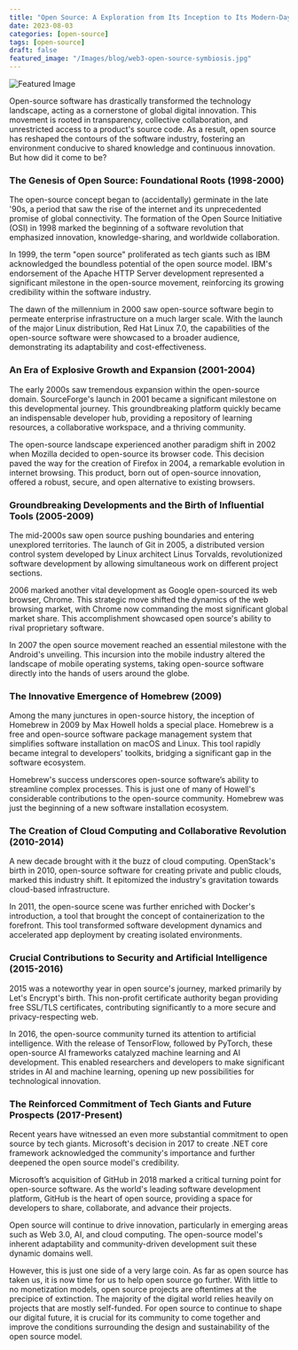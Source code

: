 ```yaml
---
title: "Open Source: A Exploration from Its Inception to Its Modern-Day Influence"
date: 2023-08-03
categories: [open-source]
tags: [open-source]
draft: false
featured_image: "/Images/blog/web3-open-source-symbiosis.jpg"
---
```

![Featured Image](/Images/blog/web3-open-source-symbiosis.jpg)

Open-source software has drastically transformed the technology landscape, acting as a cornerstone of global digital innovation. This movement is rooted in transparency, collective collaboration, and unrestricted access to a product's source code. As a result, open source has reshaped the contours of the software industry, fostering an environment conducive to shared knowledge and continuous innovation. But how did it come to be?

### The Genesis of Open Source: Foundational Roots (1998-2000)

The open-source concept began to (accidentally) germinate in the late '90s, a period that saw the rise of the internet and its unprecedented promise of global connectivity. The formation of the Open Source Initiative (OSI) in 1998 marked the beginning of a software revolution that emphasized innovation, knowledge-sharing, and worldwide collaboration.

In 1999, the term "open source" proliferated as tech giants such as IBM acknowledged the boundless potential of the open source model. IBM's endorsement of the Apache HTTP Server development represented a significant milestone in the open-source movement, reinforcing its growing credibility within the software industry.

The dawn of the millennium in 2000 saw open-source software begin to permeate enterprise infrastructure on a much larger scale. With the launch of the major Linux distribution, Red Hat Linux 7.0, the capabilities of the open-source software were showcased to a broader audience, demonstrating its adaptability and cost-effectiveness.

### An Era of Explosive Growth and Expansion (2001-2004)

The early 2000s saw tremendous expansion within the open-source domain. SourceForge's launch in 2001 became a significant milestone on this developmental journey. This groundbreaking platform quickly became an indispensable developer hub, providing a repository of learning resources, a collaborative workspace, and a thriving community.

The open-source landscape experienced another paradigm shift in 2002 when Mozilla decided to open-source its browser code. This decision paved the way for the creation of Firefox in 2004, a remarkable evolution in internet browsing. This product, born out of open-source innovation, offered a robust, secure, and open alternative to existing browsers.

### Groundbreaking Developments and the Birth of Influential Tools (2005-2009)

The mid-2000s saw open source pushing boundaries and entering unexplored territories. The launch of Git in 2005, a distributed version control system developed by Linux architect Linus Torvalds, revolutionized software development by allowing simultaneous work on different project sections.

2006 marked another vital development as Google open-sourced its web browser, Chrome. This strategic move shifted the dynamics of the web browsing market, with Chrome now commanding the most significant global market share. This accomplishment showcased open source's ability to rival proprietary software.

In 2007 the open source movement reached an essential milestone with the Android's unveiling. This incursion into the mobile industry altered the landscape of mobile operating systems, taking open-source software directly into the hands of users around the globe.

### The Innovative Emergence of Homebrew (2009)

Among the many junctures in open-source history, the inception of Homebrew in 2009 by Max Howell holds a special place. Homebrew is a free and open-source software package management system that simplifies software installation on macOS and Linux. This tool rapidly became integral to developers' toolkits, bridging a significant gap in the software ecosystem.

Homebrew's success underscores open-source software’s ability to streamline complex processes. This is just one of many of Howell's considerable contributions to the open-source community. Homebrew was just the beginning of a new software installation ecosystem.

### The Creation of Cloud Computing and Collaborative Revolution (2010-2014)

A new decade brought with it the buzz of cloud computing. OpenStack's birth in 2010, open-source software for creating private and public clouds, marked this industry shift. It epitomized the industry's gravitation towards cloud-based infrastructure.

In 2011, the open-source scene was further enriched with Docker's introduction, a tool that brought the concept of containerization to the forefront. This tool transformed software development dynamics and accelerated app deployment by creating isolated environments.

### Crucial Contributions to Security and Artificial Intelligence (2015-2016)

2015 was a noteworthy year in open source's journey, marked primarily by Let's Encrypt's birth. This non-profit certificate authority began providing free SSL/TLS certificates, contributing significantly to a more secure and privacy-respecting web.

In 2016, the open-source community turned its attention to artificial intelligence. With the release of TensorFlow, followed by PyTorch, these open-source AI frameworks catalyzed machine learning and AI development. This enabled researchers and developers to make significant strides in AI and machine learning, opening up new possibilities for technological innovation.

### The Reinforced Commitment of Tech Giants and Future Prospects (2017-Present)

Recent years have witnessed an even more substantial commitment to open source by tech giants. Microsoft's decision in 2017 to create .NET core framework acknowledged the community's importance and further deepened the open source model's credibility.

Microsoft’s acquisition of GitHub in 2018 marked a critical turning point for open-source software. As the world's leading software development platform, GitHub is the heart of open source, providing a space for developers to share, collaborate, and advance their projects.

Open source will continue to drive innovation, particularly in emerging areas such as Web 3.0, AI, and cloud computing. The open-source model's inherent adaptability and community-driven development suit these dynamic domains well.

However, this is just one side of a very large coin. As far as open source has taken us, it is now time for us to help open source go further. With little to no monetization models, open source projects are oftentimes at the precipice of extinction. The majority of the digital world relies heavily on projects that are mostly self-funded. For open source to continue to shape our digital future, it is crucial for its community to come together and improve the conditions surrounding the design and sustainability of the open source model.
